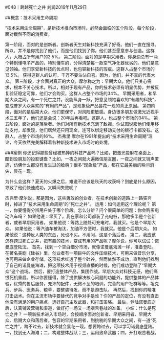 #048｜跨越死亡之井
刘润2016年11月29日

##概念：技术采用生命周期

“技术采用生命周期”，是新技术推向市场时，必然会面临的五个阶段，每个阶段，面对截然不同的消费者。

第一阶段，面对的是创新者。创新者天生对新科技充满了好奇。他们一直在搜寻。所以，并不是你找到了他们，而是他们找到了你。他们甚至愿意参与创造。这群人，大概占所有用户的2.5%。
第二阶段，面对的是早期采用者。你身边总有一两个特别懂电子产品的，特别懂车的，分得清楚每一款空气净化器优劣的。他们是意见领袖。他们享受新科技的优点时，也包容新科技的瑕疵。这群人占整个市场的13.5%。
获得这群人的认可，千万不要沾沾自喜。因为，他们，并不真的代表大众。
第三阶段，才会面对真正的大众，摩尔称之为：早期大众。他们只关心需求，根本不关心技术。所以，相对于现有产品，你的技术必须有明显优势，并被反复验证稳定可靠，他们才会购买。这群人占整个市场的34%。
早期采用者，和早期大众之间，有一个死亡之井。没能纵身一跃，把意见领袖喜欢的“有趣的科技”，变成普罗大众喜欢的“有用的产品”，是现象级产品昙花一现的真正原因。
第四阶段，面对的是后期大众。他们更保守，对风险更敏感。身边很多朋友做激光近视手术三五年了，他们还是会说：20年后再看吧。这群人，也占整个市场的34%。
第五阶段，面对的是落后者。他们对所有新技术充满了敌视。你试图说服他们使用移动支付，却发现，他们居然还只用现金，连可以绑定移动支付的银行卡都没有。这群人，占整个市场的16%。
杰弗里·摩尔在1991年提出的“技术采用生命周期”理论，今天依然完美解释着各种新技术进入市场时的处境。

###案例
你还记得那些曾经被热捧的科技产品吗？比如，把激光投射在桌面上，酷到没朋友的投影键盘？比如，一夜之间就火遍微信朋友圈，一夜之间就又销声匿迹，仿佛什么都没有发生过的脸萌？很多“现象级”产品，都在它最美丽的瞬间消失，昙花一现。

为什么会这样？夏天的火爆之后，难道不应该是秋天的收获吗？到底是什么原因，导致了他们快速成功，又瞬间失败呢？

杰弗里·摩尔说，那是因为，这些勇敢的创业者，在技术创新的道路上一路狂奔时，掉进了“技术采用生命周期”的“死亡之井”。
运用：如何运用这个理论呢？
第一，你要懂得分辨用户处于哪个阶段。怎么分辨？问个很简单的问题：你会购买电动汽车吗？
如果他说：早买了，我在家和公司都装了充电桩，那他多半是个创新者，或者早期采用者。
如果他说：等路上随处可充电时，我就买。他是个早期大众。
如果他说：等汽油车被淘汰，加油不方便时，我就买。他是个后期大众。
如果他说：这种反人类的东西，死也不买。不用问，这是个落后者。
第二，我应该怎样跨过死亡之井，把有趣的技术，变成有用的产品呢？摩尔说，你可以试试：诺曼底登陆法。
首先，找到一个空白细分市场，就像诺曼底海滩一样，准备登陆。在著名美剧《硅谷》里，创业者有一项巨牛的文件压缩技术，可用来做音乐分享，也可用来做企业存储。这项技术红透了整个硅谷，然而依然不成功，直到他们找到了自己的诺曼底海滩，把这项技术用于视频直播的时候，他们成功登陆了“早期大众”这个战场。
然后，要打造整体产品，集团作战。早期大众对科技无感，他们痛恨死机重启。所以你要懂得，除了提供解决核心问题的功能外，提供整体的产品体验，优秀的售后服务，充沛的配件，无微不至的培训，完善的用户社群等等。坦克兵、步兵、医务兵、粮草，要整装待发，而不是游击队。
再然后，找到你的精准打击战术。你在主流市场中要替代的竞争对手是谁？你的产品的定位，有没有直击他没有满足的用户痛点，选好自己主攻武器，和打击策略。
最后，登陆诺曼底之后，认真铺设营销和渠道，做好打一场又一场艰苦巷战的准备。
小结：什么是死亡之井？
一项新技术进入市场时，会按顺序面对创新者、早期采用者、早期大众、后期大众和落后者。包容的早期采用者，到挑剔的早期大众之间，有一道“死亡之井”，跨不过去，新技术就会昙花一现。想要跨过去，可以学习诺曼底登陆。一，找到无人海滩；二，构建整体战队；三，运用致命武器；四，开打艰苦巷战。
